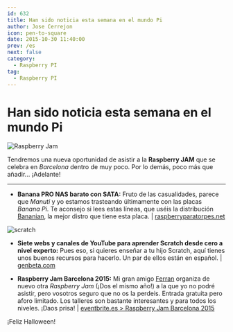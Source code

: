 ```yaml
---
id: 632
title: Han sido noticia esta semana en el mundo Pi
author: Jose Cerrejon
icon: pen-to-square
date: 2015-10-30 11:40:00
prev: /es
next: false
category:
  - Raspberry PI
tag:
  - Raspberry PI
---
```


# Han sido noticia esta semana en el mundo Pi

![Raspberry Jam](/images/2015/10/rjam_Nov.png)

Tendremos una nueva oportunidad de asistir a la **Raspberry JAM** que se celebra en *Barcelona* dentro de muy poco. Por lo demás, poco más que añadir... ¡Adelante!

- - -

* **Banana PRO NAS barato con SATA:** Fruto de las casualidades, parece que *Manuti* y yo estamos trasteando últimamente con las placas *Banana Pi*. Te aconsejo si lees estas líneas, que uséis la distribución [Bananian](https://www.bananian.org/), la mejor distro que tiene esta placa. | [raspberryparatorpes.net](http://raspberryparatorpes.net/empezando/banana-pro-nas-barato-con-sata/)

![scratch](/images/2015/10/scratch.png)

* **Siete webs y canales de YouTube para aprender Scratch desde cero a nivel experto:** Pues eso, si quieres enseñar a tu hijo Scratch, aquí tienes unos buenos recursos para hacerlo. Un par de ellos están en español. | [genbeta.com](http://www.genbeta.com/herramientas/siete-webs-y-canales-de-youtube-para-aprender-scratch-desde-0-a-nivel-experto)

* **Raspberry Jam Barcelona 2015:** Mi gran amigo [Ferran](https://twitter.com/FerriTheMaker) organiza de nuevo otra *Raspberry Jam* (¡Dos el mismo año!) a la que yo no podré asistir, pero vosotros seguro que no os la perdeis. Entrada gratuita pero aforo limitado. Los talleres son bastante interesantes y para todos los niveles. ¡Daos prisa! | [eventbrite.es > Raspberry Jam Barcelona 2015](http://www.eventbrite.es/e/entradas-raspberry-jam-barcelona-2015-19173424228)

¡Feliz Halloween!